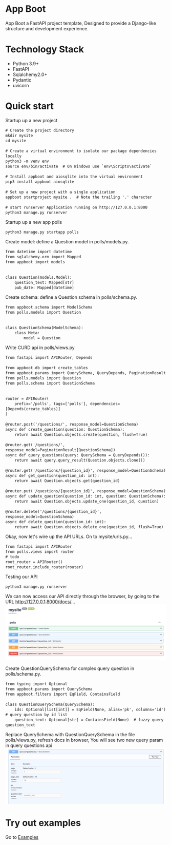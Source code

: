 # App Boot
App Boot a FastAPI project template, Designed to provide a Django-like structure and development experience.

# Technology Stack
 - Python 3.9+
 - FastAPI
 - Sqlalchemy2.0+
 - Pydantic
 - uvicorn

# Quick start
Startup up a new project
```shell
# Create the project directory
mkdir mysite
cd mysite

# Create a virtual environment to isolate our package dependencies locally
python3 -m venv env
source env/bin/activate  # On Windows use `env\Scripts\activate`

# Install appboot and aiosqlite into the virtual environment
pip3 install appboot aiosqlite

# Set up a new project with a single application
appboot startproject mysite .  # Note the trailing '.' character

# start runserver Application running on http://127.0.0.1:8000
python3 manage.py runserver
```
Startup up a new app polls
```shell
python3 manage.py startapp polls
```
Create model: define a Question model in polls/models.py.
```python3
from datetime import datetime
from sqlalchemy.orm import Mapped
from appboot import models


class Question(models.Model):
    question_text: Mapped[str]
    pub_date: Mapped[datetime]
```
Create schema: define a Question schema in polls/schema.py.
```python3
from appboot.schema import ModelSchema
from polls.models import Question


class QuestionSchema(ModelSchema):
    class Meta:
        model = Question
```
Write CURD api in polls/views.py
```python3
from fastapi import APIRouter, Depends

from appboot.db import create_tables
from appboot.params import QuerySchema, QueryDepends, PaginationResult
from polls.models import Question
from polls.schema import QuestionSchema


router = APIRouter(
    prefix='/polls', tags=['polls'], dependencies=[Depends(create_tables)]
)

@router.post('/questions/', response_model=QuestionSchema)
async def create_question(question: QuestionSchema):
    return await Question.objects.create(question, flush=True)

@router.get('/questions/', response_model=PaginationResult[QuestionSchema])
async def query_questions(query: QuerySchema = QueryDepends()):
    return await query.query_result(Question.objects.clone())

@router.get('/questions/{question_id}', response_model=QuestionSchema)
async def get_question(question_id: int):
    return await Question.objects.get(question_id)

@router.put('/questions/{question_id}', response_model=QuestionSchema)
async def update_question(question_id: int, question: QuestionSchema):
    return await Question.objects.update_one(question_id, question)

@router.delete('/questions/{question_id}', response_model=QuestionSchema)
async def delete_question(question_id: int):
    return await Question.objects.delete_one(question_id, flush=True)
```
Okay, now let's wire up the API URLs. On to mysite/urls.py...
```python3
from fastapi import APIRouter
from polls.views import router
# todo
root_router = APIRouter()
root_router.include_router(router)
```
Testing our API
```shell
python3 manage.py runserver
```
We can now access our API directly through the browser, by going to the URL http://127.0.0.1:8000/docs/...
![](https://raw.githubusercontent.com/taogeYT/appboot/v0.1.7/images/polls.png)

Create QuestionQuerySchema for complex query question in polls/schema.py.
```python3
from typing import Optional
from appboot.params import QuerySchema
from appboot.filters import EqField, ContainsField

class QuestionQuerySchema(QuerySchema):
    ids: Optional[list[int]] = EqField(None, alias='pk', columns='id')  # query question by id list
    question_text: Optional[str] = ContainsField(None)  # fuzzy query question_text
```
Replace QuerySchema with QuestionQuerySchema in the file polls/views.py, refresh docs in browser, You will see two new query param in query questions api
![](https://raw.githubusercontent.com/taogeYT/appboot/v0.1.7/images/query.png)

# Try out examples
Go to [Examples](./examples)
